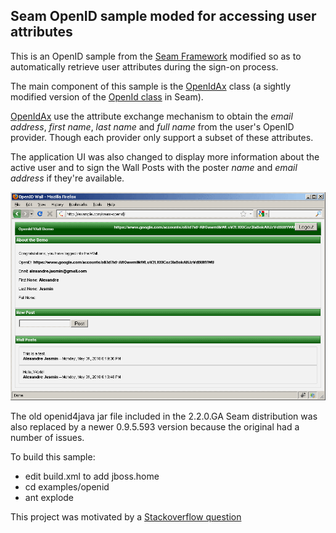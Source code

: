 Seam OpenID sample moded for accessing user attributes
------------------------------------------------------

This is an OpenID sample from the [Seam Framework][1] modified so as to automatically
retrieve user attributes during the sign-on process.

The main component of this sample is the [OpenIdAx][3] class (a sightly modified
version of the [OpenId class][2] in Seam).

[OpenIdAx][3] use the attribute exchange mechanism to obtain the
*email address*, *first name*, *last name* and *full name* from the user's OpenID provider.
Though each provider only support a subset of these attributes.

The application UI was also changed to display more information about the active user 
and to sign the Wall Posts with the poster *name* and *email address* if they're available.

![Screenshot](http://github.com/ajasmin/seam-openid-with-name-and-email/raw/master/screenshot.png)

The old openid4java jar file included in the 2.2.0.GA Seam distribution was also replaced
by a newer 0.9.5.593 version because the original had a number of issues.

To build this sample:

- edit build.xml to add jboss.home
- cd examples/openid
- ant explode

This project was motivated by a [Stackoverflow question][4]


  [1]: http://seamframework.org/
  [2]: https://anonsvn.jboss.org/repos/seam/branches/community/Seam_2_2/src/main/org/jboss/seam/security/openid/OpenId.java
  [3]: http://github.com/ajasmin/seam-openid-with-name-and-email/blob/master/examples/openid/src/org/jboss/seam/example/openid/OpenIdAx.java
  [4]: http://stackoverflow.com/questions/2936340/get-email-address-from-openid-using-jboss-seam